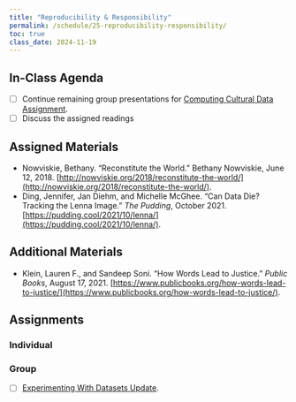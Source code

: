 ```yaml
---
title: "Reproducibility & Responsibility"
permalink: /schedule/25-reproducibility-responsibility/
toc: true
class_date: 2024-11-19
---
```


## In-Class Agenda

- [ ] Continue remaining group presentations for [Computing Cultural Data Assignment]({{site.baseurl}}/computing-cultural-data/).
- [ ] Discuss the assigned readings

## Assigned Materials

- Nowviskie, Bethany. “Reconstitute the World.” Bethany Nowviskie, June 12, 2018. [http://nowviskie.org/2018/reconstitute-the-world/](http://nowviskie.org/2018/reconstitute-the-world/).
- Ding, Jennifer, Jan Diehm, and Michelle McGhee. “Can Data Die? Tracking the Lenna Image.” *The Pudding*, October 2021. [https://pudding.cool/2021/10/lenna/](https://pudding.cool/2021/10/lenna/).

## Additional Materials

- Klein, Lauren F., and Sandeep Soni. “How Words Lead to Justice.” *Public Books*, August 17, 2021. [https://www.publicbooks.org/how-words-lead-to-justice/](https://www.publicbooks.org/how-words-lead-to-justice/).

## Assignments

### Individual

### Group

- [ ] [Experimenting With Datasets Update]({{site.baseurl}}/assessments/3-semester-project#experimenting-with-datasets-update-5).